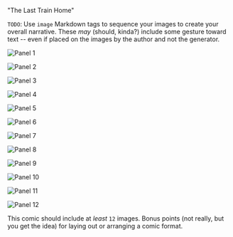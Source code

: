 "The Last Train Home"

`TODO`: Use `image` Markdown tags to sequence your images to create
your overall narrative. These _may_ (should, kinda?) include some
gesture toward text -- even if placed on the images by the author
and not the generator.

![Panel 1](../src/img/panel_1.png)

![Panel 2](../src/img/panel_2.png)

![Panel 3](../src/img/panel_3.png)

![Panel 4](../src/img/panel_4.png)

![Panel 5](../src/img/panel_5.png)

![Panel 6](../src/img/panel_6.png)

![Panel 7](../src/img/panel_7.png)

![Panel 8](../src/img/panel_8.png)

![Panel 9](../src/img/panel_9.png)

![Panel 10](../src/img/panel_10.png)

![Panel 11](../src/img/panel_11.png)

![Panel 12](../src/img/panel_12.png)

This comic should include at _least_ `12` images. Bonus points (not
really, but you get the idea) for laying out or arranging a comic
format.
